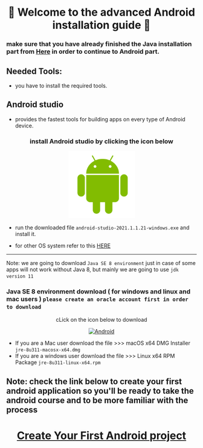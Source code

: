 
<h1 align="center">🤖 Welcome to the advanced Android installation guide 🤖</h1>

###  make sure that you have already finished the Java installation part from <a href="Java Part.md">Here</a> in order to continue to Android part.

## Needed Tools:
- you have to install the required tools.

## Android studio
- provides the fastest tools for building apps on every type of Android device.


<h3 align="center"> install Android studio by clicking the icon below </h3>

<p align="center"> <kbd><a href="https://developer.android.com/studio#downloads"> <img height="177px" width="177px" src="images/Android.png" alt="IntelliJ"></a></kbd>

- run the downloaded file `android-studio-2021.1.1.21-windows.exe` and install it.
 
- for other OS system refer to this  <a href="https://developer.android.com/studio#downloads"> HERE <a/>
  
<hr>

Note: we are going to download `Java SE 8 environment` just in case of some apps will not work without Java 8, but mainly we are going to use `jdk version 11`
### Java SE 8 environment download ( for windows and linux and mac users ) `please create an oracle account first in order to download`
  

<p align="center">cLick on the icon below to download</p>
<p align="center"> <a href="https://www.oracle.com/java/technologies/javase/javase8u211-later-archive-downloads.html"> <img height="177px" width="177px" src="https://miro.medium.com/max/400/1*55QX_6i9thPccZPblLNOIA.png" alt="Android"></a></p>
  
- If you are a Mac user download the file >>>	macOS x64 DMG Installer `jre-8u311-macosx-x64.dmg`
- If you are a windows user download the file >>>	Linux x64 RPM Package `jre-8u311-linux-x64.rpm`
  
 ## Note: check the link below to create your first android application so you'll be ready to take the android course and to be more familiar with the process <h1 align="center"> <a href="https://developer.android.com/training/basics/firstapp/creating-project"> Create Your First Android project</a> </h1>
